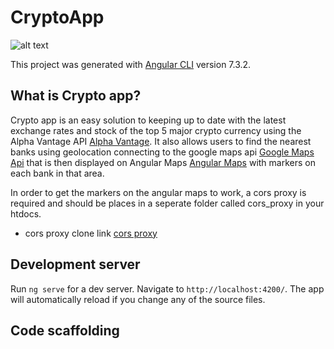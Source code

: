 # CryptoApp


![alt text](https://i.imgur.com/oLfHccT.png)


This project was generated with [Angular CLI](https://github.com/angular/angular-cli) version 7.3.2.

## What is Crypto app?

Crypto app is an easy solution to keeping up to date with the latest exchange rates and stock of the top 5 major crypto currency using the Alpha Vantage API [Alpha Vantage](https://www.alphavantage.co/). It also allows users to find the nearest banks using geolocation connecting to the google maps api [Google Maps Api](https://developers.google.com/maps/documentation/) that is then displayed on Angular Maps [Angular Maps](https://angular-maps.com/) with markers on each bank in that area. 

In order to get the markers on the angular maps to work, a cors proxy is required and should be places in a seperate folder called cors_proxy in your htdocs.

* cors proxy clone link  [cors proxy](https://github.com/ManicAlex/cors_proxy_cryto_app.git)



## Development server

Run `ng serve` for a dev server. Navigate to `http://localhost:4200/`. The app will automatically reload if you change any of the source files.

## Code scaffolding

